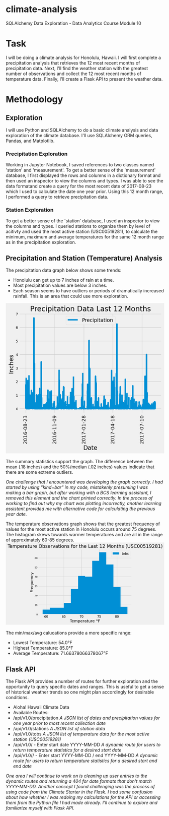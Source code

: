 # climate-analysis
SQLAlchemy Data Exploration - Data Analytics Course Module 10

# Task

I will be doing a climate analysis for Honolulu, Hawaii. I will first complete a precipitation analysis that retrieves the 12 most recent months of precipitation data. Next, I'll find the weather station with the greatest number of observations and collect the 12 most recent months of temperature data. Finally, I'll create a Flask API to present the weather data.

# Methodology
## Exploration
I will use Python and SQLAlchemy to do a basic climate analysis and data exploration of the climate database. I'll use SQLAlchemy ORM queries, Pandas, and Matplotlib.

### Precipitation Exploration
Working in Jupyter Notebook, I saved references to two classes named 'station' and 'measurement'. To get a better sense of the 'measurement' database, I first displayed the rows and columns in a dictionary format and then used an inspector to view the columns and types. I was able to see the data formatand create a query for the most recent date of 2017-08-23 which I used to calculate the date one year prior. Using this 12 month range, I performed a query to retrieve precipitation data.

### Station Exploration
To get a better sense of the 'station' database, I used an inspector to view the columns and types. I queried stations to organize them by level of acitivty and used the most active station (USC00519281), to calculate the minimum, maximum and average temperatures for the same 12 month range as in the precipitation exploration.

## Precipitation and Station (Temperature) Analysis
The precipitation data graph below shows some trends:
- Honolulu can get up to 7 inches of rain at a time.
- Most precipitation values are below 3 inches.
- Each season seems to have outliers or periods of dramatically increased rainfall. This is an area that could use more exploration.

![Precipitation Data Graph](Aloha/images/precipitation%20analysis.png)

The summary statistics support the graph. The difference between the mean (.18 inches) and the 50%/median (.02 inches) values indicate that there are some extreme outliers.

*One challenge that I encountered was developing the graph correctly. I had started by using "kind=bar" in my code, mistakenly presuming I was making a bar graph, but after working with a BCS learning assistant, I removed this element and the chart printed correctly. In the process of working to find out why my chart was plotting incorrectly, another learning assistant provided me with alternative code for calculating the previous year date.*

The temperature observations graph shows that the greatest frequency of values for the most active station in Honolulu occurs around 75 degrees. The histogram skews towards warmer temperatures and are all in the range of approximately 60-85 degrees.
![Temperature Observations Graph](Aloha/images/temperature%20analysis.png)

The min/max/avg calucations provide a more specific range:
- Lowest Temperature: 54.0°F
- Highest Temperature: 85.0°F
- Average Temperature: 71.66378066378067°F

## Flask API
The Flask API provides a number of routes for further exploration and the opportunity to query specific dates and ranges. This is useful to get a sense of historical weather trends so one might plan accordingly for desirable conditions.

- Aloha! Hawaii Climate Data
- Available Routes:
- /api/v1.0/precipitation *A JSON list of dates and precipitation values for one year prior to most recent collection date*
- /api/v1.0/stations *A JSON list of station data*
- /api/v1.0/tobs *A JSON list of temperature data for the most active station (USC00519281)*
- /api/v1.0/ - Enter start date YYYY-MM-DD *A dynamic route for users to return temperature statistics for a desired start date*
- /api/v1.0// - Enter start YYYY-MM-DD / end YYYY-MM-DD *A dynamic route for users to return temperature statistics for a desired start and end date*

*One area I will continue to work on is cleaning up user entries to the dynamic routes and returning a 404 for date formats that don't match YYYY-MM-DD. Another concept I found challenging was the process of using code from the Climate Starter in the Flask. I had some confusion about how whether I was redoing my calculations for the API or accessing them from the Python file I had made already. I'll continue to explore and familiarize myself with Flask API.*
